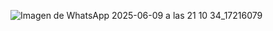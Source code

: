 ![Imagen de WhatsApp 2025-06-09 a las 21 10 34_17216079](https://github.com/user-attachments/assets/6b00e992-9088-408e-83ed-095866e5f4f6)
